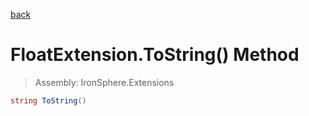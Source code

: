 ﻿

[back](/IronSphere.Extensions/types/FloatExtension)

# FloatExtension.ToString() Method

> Assembly: IronSphere.Extensions

```csharp
string ToString()
```



 